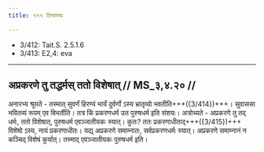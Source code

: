```yaml
---
title: १११ टिप्पणयः

---
```

- 3/412: Tait.S. 2.5.1.6
- 3/413: E2,4: eva

____________________________________________


## अप्रकरणे तु तद्धर्मस् ततो विशेषात् // MS_३,४.२० //

अनारभ्य श्रूयते - तस्मात् सुवर्णं हिरण्यं भार्यं दुर्वर्णो ऽस्य भ्रातृव्यो भवतीति+++({3/414})+++। सुवाससा भवितव्यं रूपम् एव बिभर्तीति। तत्र किं प्रकरणधर्म उत पुरुषधर्म इति संशयः। अत्रोच्यते - अप्रकरणे तु तद् धर्मः, ततो विशेषात्, पुरुषधर्म एवञ्जातीयकः स्यात्। कुतः? ततः प्रकरणाधीताद्+++({3/415})+++ विशेषो ऽस्य, नायं प्रकरणाधीतः। यद्य् अप्रकरणे समाम्नातः, सर्वप्रकरणधर्मः स्यात्। अप्रकरणे समाम्नानं न कञ्चिद् विशेषं कुर्यात्। तस्माद् एवञ्जातीयकः पुरुषधर्म इति।